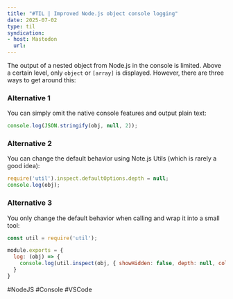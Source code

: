 ```yaml
---
title: "#TIL | Improved Node.js object console logging"
date: 2025-07-02
type: til
syndication: 
- host: Mastodon
  url: 
---
```

The output of a nested object from Node.js in the console is limited. Above a certain level, only ``object`` or ``[array]`` is displayed. However, there are three ways to get around this:

### Alternative 1

You can simply omit the native console features and output plain text:

```js
console.log(JSON.stringify(obj, null, 2));
```

### Alternative 2

You can change the default behavior using Note.js Utils (which is rarely a good idea):

```js
require('util').inspect.defaultOptions.depth = null;
console.log(obj);
```

### Alternative 3

You only change the default behavior when calling and wrap it into a small tool:

```js tools.js
const util = require('util');

module.exports = {
  log: (obj) => {
    console.log(util.inspect(obj, { showHidden: false, depth: null, colors: true }));
  }
}
```


#NodeJS #Console #VSCode 
